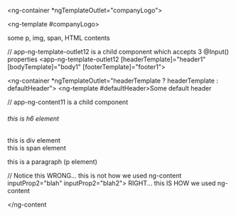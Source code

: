 <ng-container *ngTemplateOutlet="companyLogo"></ng-container>
<!-- whereever *ngTemplateOutlet="companyLogo" appears... the whole content gets inserted there -->

<ng-template #companyLogo>
    <div>some p, img, span, HTML contents</div>
</ng-template>

<!-- *************************************************************************************  -->

// app-ng-template-outlet12             is a child component which accepts 3 @Input() properties
<app-ng-template-outlet12 
    [headerTemplate]="header1" 
    [bodyTemplate]="body1" 
    [footerTemplate]="footer1">
</app-ng-template-outlet12>

<ng-container *ngTemplateOutlet="headerTemplate ? headerTemplate : defaultHeader"></ng-container>
<ng-template #defaultHeader>Some default header</ng-template>

<!-- 
    outlet12 ===> takes 3 properties
        headerTemplate, bodyTemplate, footerTemplate
    
    all these 3 properties ====>    typeof "TemplateRef"                    // YES
                                    string, boolean, number                 // NOT    
-->

<!-- *************************************************************************************  -->

// app-ng-content11                         is a child component
<app-ng-content11>
    <h6>this is h6 element</h6>
    <div>this is div element</div>
    <span>this is span element</span>
    <p>this is a paragraph (p element)</p>
</app-ng-content11>


// Notice this
        <app-ng-content11  inputProp2="blah" inputProp2="blah2"> </app-ng-content11>                        WRONG... this is not how we used ng-content
        <app-ng-content11> inputProp2="blah" inputProp2="blah2"> </app-ng-content11>                        RIGHT... this IS HOW we used ng-content

<ng-content select="h6"></ng-content>
<ng-content select="div"></ng-content
<ng-content select="p"></ng-content>
<ng-content select="span"></ng-content>
<ng-content></ng-content>